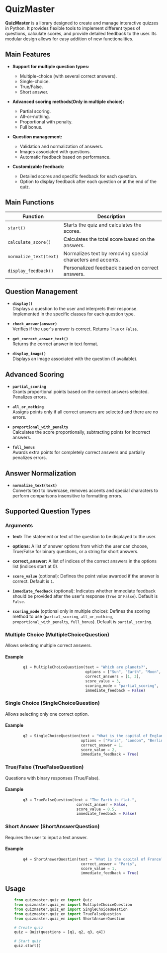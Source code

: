 # QuizMaster

**QuizMaster** is a library designed to create and manage interactive quizzes in Python. It provides flexible tools to implement different types of questions, calculate scores, and provide detailed feedback to the user. Its modular design allows for easy addition of new functionalities.

## Main Features

- **Support for multiple question types:**

  - Multiple-choice (with several correct answers).
  - Single-choice.
  - True/False.
  - Short answer.

- **Advanced scoring methods(Only in multiple choice):**

  - Partial scoring.
  - All-or-nothing.
  - Proportional with penalty.
  - Full bonus.

- **Question management:**

  - Validation and normalization of answers.
  - Images associated with questions.
  - Automatic feedback based on performance.

- **Customizable feedback:**

  - Detailed scores and specific feedback for each question.
  - Option to display feedback after each question or at the end of the quiz.

## Main Functions

| **Function**             | **Description**                                             |
|--------------------------|-------------------------------------------------------------|
| `start()`                | Starts the quiz and calculates the scores.                  |
| `calculate_score()`      | Calculates the total score based on the answers.            |
| `normalize_text(text)`   | Normalizes text by removing special characters and accents. |
| `display_feedback()`     | Personalized feedback based on correct answers.             |

## Question Management

- **`display()`**  
  Displays a question to the user and interprets their response. Implemented in the specific classes for each question type.

- **`check_answer(answer)`**  
  Verifies if the user's answer is correct. Returns `True` or `False`.

- **`get_correct_answer_text()`**  
  Returns the correct answer in text format.

- **`display_image()`**  
  Displays an image associated with the question (if available).

## Advanced Scoring

- **`partial_scoring`**  
  Grants proportional points based on the correct answers selected. Penalizes errors.

- **`all_or_nothing`**  
  Assigns points only if all correct answers are selected and there are no errors.

- **`proportional_with_penalty`**  
  Calculates the score proportionally, subtracting points for incorrect answers.

- **`full_bonus`**  
  Awards extra points for completely correct answers and partially penalizes errors.

## Answer Normalization

- **`normalize_text(text)`**  
  Converts text to lowercase, removes accents and special characters to perform comparisons insensitive to formatting errors.

## Supported Question Types

### Arguments

- **text:** The statement or text of the question to be displayed to the user.
- **options:** A list of answer options from which the user can choose, True/False for binary questions, or a string for short answers.
- **correct_answer:** A list of indices of the correct answers in the options list (indices start at 0).
- **`score_value`** (optional): Defines the point value awarded if the answer is correct. Default is `1`.
- **`immediate_feedback`** (optional): Indicates whether immediate feedback should be provided after the user's response (`True` or `False`). Default is `False`.

- **`scoring_mode`** (optional only in multiple choice): Defines the scoring method to use (`partial_scoring`, `all_or_nothing`, `proportional_with_penalty`, `full_bonus`). Default is `partial_scoring`.

### Multiple Choice (MultipleChoiceQuestion)

Allows selecting multiple correct answers.

#### Example

```python
        q1 = MultipleChoiceQuestion(text = "Which are planets?", 
                                    options = ["Sun", "Earth", "Moon", "Mars"], 
                                    correct_answers = [1, 3], 
                                    score_value = 3, 
                                    scoring_mode = "partial_scoring", 
                                    immediate_feedback = False)

```

### Single Choice (SingleChoiceQuestion)

Allows selecting only one correct option.

#### Example

```python
        q2 = SingleChoiceQuestion(text = "What is the capital of England?",
                                  options = ["Paris", "London", "Berlin", "Rome"],
                                  correct_answer = 1,
                                  score_value = 2,
                                  immediate_feedback = True)
```

### True/False (TrueFalseQuestion)
Questions with binary responses (True/False).

#### Example

```python
        q3 = TrueFalseQuestion(text = "The Earth is flat.", 
                                correct_answer = False, 
                                score_value = 0.5, 
                                immediate_feedback = False)
```

### Short Answer (ShortAnswerQuestion)
Requires the user to input a text answer.

#### Example

```python
        q4 = ShortAnswerQuestion(text = "What is the capital of France?", 
                                  correct_answer = "Paris", 
                                  score_value = 1, 
                                  immediate_feedback = True)
```

## Usage

```python
    from quizmaster.quiz_en import Quiz
    from quizmaster.quiz_en import MultipleChoiceQuestion
    from quizmaster.quiz_en import SingleChoiceQuestion
    from quizmaster.quiz_en import TrueFalseQuestion
    from quizmaster.quiz_en import ShortAnswerQuestion

    # Create quiz
    quiz = Quiz(questions = [q1, q2, q3, q4])

    # Start quiz
    quiz.start()
```
